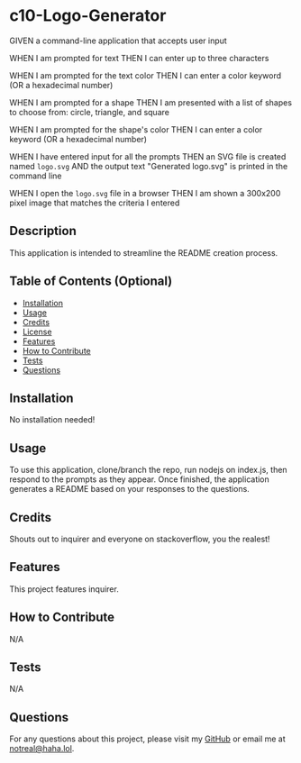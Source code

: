 # c10-Logo-Generator

GIVEN a command-line application that accepts user input

WHEN I am prompted for text
THEN I can enter up to three characters

WHEN I am prompted for the text color
THEN I can enter a color keyword (OR a hexadecimal number)

WHEN I am prompted for a shape
THEN I am presented with a list of shapes to choose from: circle, triangle, and square

WHEN I am prompted for the shape's color
THEN I can enter a color keyword (OR a hexadecimal number)

WHEN I have entered input for all the prompts
THEN an SVG file is created named `logo.svg`
AND the output text "Generated logo.svg" is printed in the command line

WHEN I open the `logo.svg` file in a browser
THEN I am shown a 300x200 pixel image that matches the criteria I entered


## Description
  
This application is intended to streamline the README creation process.
  
## Table of Contents (Optional)
  
 - [Installation](#installation)
 - [Usage](#usage)
 - [Credits](#credits)
 - [License](#license)
 - [Features](#features)
 - [How to Contribute](#how-to-contribute)
 - [Tests](#tests)
 - [Questions](#questions)
  
## Installation
  
No installation needed!
  
## Usage
  
To use this application, clone/branch the repo, run nodejs on index.js, then respond to the prompts as they appear. Once finished, the application generates a README based on your responses to the questions.
  
## Credits
  
Shouts out to inquirer and everyone on stackoverflow, you the realest!
  
## Features
  
This project features inquirer.
  
## How to Contribute
  
N/A
  
## Tests
  
N/A

## Questions

For any questions about this project, please visit my [GitHub](https://github.com/enkw) or email me at notreal@haha.lol.
